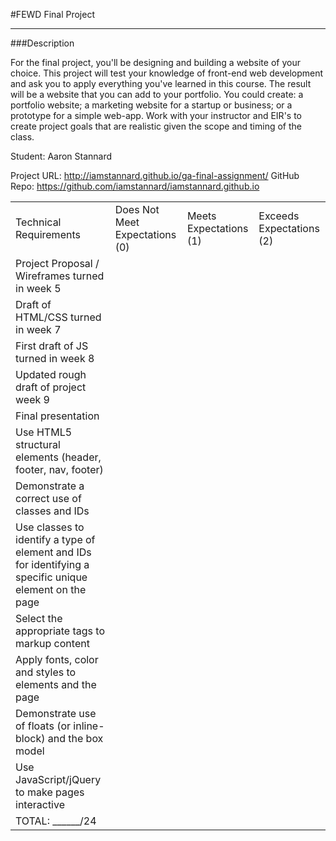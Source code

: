 #FEWD Final Project

---


###Description


For the final project, you'll be designing and building a website of your choice. This project will test your knowledge of front-end web development and ask you to apply everything you've learned in this course. The result will be a website that you can add to your portfolio.  You could create: a portfolio website; a marketing website for a startup or business; or a prototype for a simple web-app. Work with your instructor and EIR's to create project goals that are realistic given the scope and timing of the class.

Student: Aaron Stannard

Project URL: http://iamstannard.github.io/ga-final-assignment/
GitHub Repo: https://github.com/iamstannard/iamstannard.github.io

|                                                                                                         |                                |                        |                          |
|---------------------------------------------------------------------------------------------------------|--------------------------------|------------------------|--------------------------|
| Technical Requirements                                                                                  | Does Not Meet Expectations (0) | Meets Expectations (1) | Exceeds Expectations (2) |
| Project Proposal / Wireframes turned in week 5                                                          |                                |                        |                          |
| Draft of HTML/CSS turned in week 7                                                                      |                                |                        |                          |
| First draft of JS turned in week 8                                                                      |                                |                        |                          |
| Updated rough draft of project week 9                                                                   |                                |                        |                          |
| Final presentation                                                                                      |                                |                        |                          |
| Use HTML5 structural elements (header, footer, nav, footer)                                             |                                |                        |                          |
| Demonstrate a correct use of classes and IDs                                                            |                                |                        |                          |
| Use classes to identify a type of element and IDs for identifying a specific unique element on the page |                                |                        |                          |
| Select the appropriate tags to markup content                                                           |                                |                        |                          |
| Apply fonts, color and styles to elements and the page                                                  |                                |                        |                          |
| Demonstrate use of floats (or inline-block) and the box model                                           |                                |                        |                          |
| Use JavaScript/jQuery to make pages interactive                                                         |                                |                        |                          |
| TOTAL: ______/24                                                                                        |                                |                        |                          |

